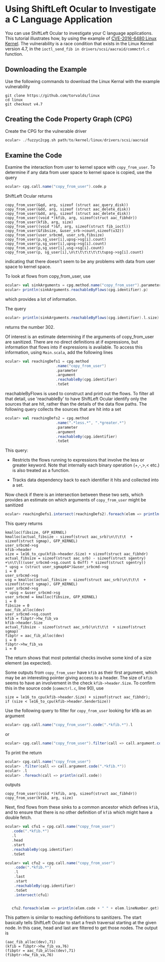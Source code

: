 # Using ShiftLeft Ocular to Investigate a C Language Application

You can use ShiftLeft Ocular to investigate your C language applications. This tutorial illustrates how, by using the example of [CVE-2016-6480 Linux Kernel](https://nvd.nist.gov/vuln/detail/CVE-2016-6480). The vulnerability is a race condition that exists in the Linux Kernel version 4.7, in the `ioctl_send_fib in drivers/scsi/aacraid/commctrl.c` function.

## Downloading the Example

Use the following commands to download the Linux Kernal with the example vulnerability

```
git clone https://github.com/torvalds/linux
cd linux
git checkout v4.7
```

## Creating the Code Property Graph (CPG)

Create the CPG for the vulnerable driver 

```scala
ocular> ./fuzzyc2cpg.sh path/to/kernel/linux/drivers/scsi/aacraid
```

## Examine the Code

Examine the interaction from user to kernel space with `copy_from_user`. To determine if any data from user space to kernel space is copied, use the query

```scala
ocular> cpg.call.name("copy_from_user").code.p
```

ShiftLeft Ocular returns

```
copy_from_user(&qd, arg, sizeof (struct aac_query_disk))
copy_from_user(&dd, arg, sizeof (struct aac_delete_disk))
copy_from_user(&dd, arg, sizeof (struct aac_delete_disk))
copy_from_user((void *)kfib, arg, sizeof(struct aac_fibhdr))
copy_from_user(kfib, arg, size)
copy_from_user((void *)&f, arg, sizeof(struct fib_ioctl))
copy_from_user(&fibsize, &user_srb->count,sizeof(u32))
copy_from_user(user_srbcmd, user_srb,fibsize)
copy_from_user(p,sg_user[i],upsg->sg[i].count)
copy_from_user(p,sg_user[i],upsg->sg[i].count)
copy_from_user(p,sg_user[i],usg->sg[i].count)
copy_from_user(p, sg_user[i],\n\t\t\t\t\t\t\tupsg->sg[i].count)
```

indicating that there doesn't seem to be any problems with data from user space to kernel space.

To look at flows from copy_from_user, use

```scala
ocular> val sinkArguments = cpg.method.name("copy_from_user").parameter.argument
ocular> println(sinkArguments.reachableByFlows(cpg.identifier).p)
```

which provides a lot of information.

The query 

```scala
ocular> println(sinkArguments.reachableByFlows(cpg.identifier).l.size)
```

returns the number 302.

Of interest is an estimate determining if the arguments of copy_from_user are sanitized. There are no direct definitions at if expressions, but information that flows into if expressions is available. To access this information, using `Main.scala`, add the following lines

```scala
ocular> val reachingDefs1 = cpg.method
                       .name("copy_from_user")
                       .parameter
                       .argument
                       .reachableBy(cpg.identifier)
                       .toSet
```

reachableByFlows is used to construct and print out the flows. To filter all that detail, use 'reachableBy' to have ShiftLeft Ocular identify only the sources that are hit, rather than the details of the data flow paths. The following query collects the sources that are hit into a set

```scala
ocular> val reachingDefs2 = cpg.method
                       .name(".*less.*", ".*greater.*")
                       .parameter
                       .argument
                       .reachableBy(cpg.identifier)
                       .toSet
 ```
 
 This query:
 
* Restricts the flows running to expressions that involve the less or greater keyword. Note that internally each binary operation (+,-,>,< etc.) is also treated as a function. 
 
* Tracks data dependency back to each identifier it hits and collected into a set. 

Now check if there is an intersection between these two sets, which provides an estimate on which arguments of `copy_from_user` might be sanitized

```scala
ocular> reachingDefs1.intersect(reachingDefs2).foreach(elem => println(elem.code))
```

This query returns

```
kmalloc(fibsize, GFP_KERNEL)
kmalloc(actual_fibsize - sizeof(struct aac_srb)\n\t\t\t  + sizeof(struct sgmap), GFP_KERNEL)
user_srbcmd->sg
kfib->header
size = le16_to_cpu(kfib->header.Size) + sizeof(struct aac_fibhdr)
actual_fibsize = sizeof(struct aac_srb) - sizeof(struct sgentry) +\n\t\t((user_srbcmd->sg.count & 0xff) * sizeof(struct sgentry))
* upsg = (struct user_sgmap64*)&user_srbcmd->sg
i = 0
user_srbcmd->sg
usg = kmalloc(actual_fibsize - sizeof(struct aac_srb)\n\t\t\t  + sizeof(struct sgmap), GFP_KERNEL)
user_srbcmd->sg
* upsg = &user_srbcmd->sg
user_srbcmd = kmalloc(fibsize, GFP_KERNEL)
i = 0
fibsize = 0
aac_fib_alloc(dev)
user_srbcmd->sg.count
kfib = fibptr->hw_fib_va
kfib->header.Size
actual_fibsize - sizeof(struct aac_srb)\n\t\t\t  + sizeof(struct sgmap)
fibptr = aac_fib_alloc(dev)
i = 0
fibptr->hw_fib_va
i = 0
```

The return shows that most potential checks involve some kind of a size element (as expected).

Some outputs from `copy_from_user` have `kfib` as their first argument, which may be an interesting pointer giving access to a header. The size of `kfib` seems to have an involvement in the check `kfib->header.Size`. To confirm this in the source code (`commctrl.c`, line 90), use

```
size = le16_to_cpu(kfib->header.Size) + sizeof(struct aac_fibhdr);
if (size < le16_to_cpu(kfib->header.SenderSize))
```

Use the following query to filter for `copy_from_user` looking for kfib as an argument

```scala
ocular> cpg.call.name("copy_from_user").code(".*kfib.*").l
```

or

```scala
ocular> cpg.call.name("copy_from_user").filter(call => call.argument.code(".*kfib.*")).l
```

To print the return

```scala
ocular> cpg.call.name("copy_from_user")
ocular> .filter(call => call.argument.code(".*kfib.*"))
ocular> .l
ocular> .foreach(call => println(call.code))
```

outputs

```
copy_from_user((void *)kfib, arg, sizeof(struct aac_fibhdr))
copy_from_user(kfib, arg, size)
```

Next, find flows from these sinks to a common ancestor which defines `kfib`, and to ensure that there is no other definition of `kfib` which might have a double fetch.

```scala
ocular> val cfu1 = cpg.call.name("copy_from_user")
   .code(".*kfib.*")
   .l
   .head
   .start
   .reachableBy(cpg.identifier)
   .toSet

ocular> val cfu2 = cpg.call.name("copy_from_user")
    .code(".*kfib.*")
    .l
    .last
    .start
    .reachableBy(cpg.identifier)
    .toSet
    .intersect(cfu1)


   cfu2.foreach(elem => println(elem.code + " " + elem.lineNumber.get)
```
This pattern is similar to reaching definitions to sanitizers. The start basically tells ShiftLeft Ocular to start a fresh traversal starting at the given node. In this case, head and last are filtered to get those nodes. The output is

```
(aac_fib_alloc(dev),71)
(kfib = fibptr->hw_fib_va,76)
(fibptr = aac_fib_alloc(dev),71)
(fibptr->hw_fib_va,76)
```
